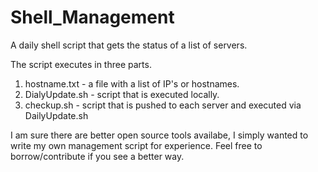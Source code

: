 Shell_Management
================

A daily shell script that gets the status of a list of servers.

The script executes in three parts.

1) hostname.txt - a file with a list of IP's or hostnames.
2) DialyUpdate.sh - script that is executed locally.
3) checkup.sh - script that is pushed to each server and executed via DailyUpdate.sh

I am sure there are better open source tools availabe, I simply wanted to write my own management script for experience. Feel free to borrow/contribute if you see a better way.
